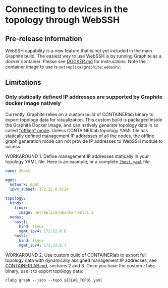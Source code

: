 # Connecting to devices in the topology through WebSSH

## Pre-release information

WebSSH capability is a new feature that is not yet included in the main Graphite build. The easiest way to use WebSSH is by running Graphite as a docker container. Please see [DOCKER.md](/docs/DOCKER.md#lanching-graphite-as-part-of-containerlab-deployment) for instructions. Note the container image to use is `netreplica/graphite:webssh2`.

## Limitations

### Only statically defined IP addresses are supported by Graphite docker image natively

Currently, Graphite relies on a custom build of CONTAINERlab binary to export topology data for visualization. This custom build is packaged inside the Graphite Docker image, and can natively generate topology data in so called ["offline" mode](https://containerlab.dev/cmd/graph/#online-vs-offline-graphing). Unless CONTAINERlab topology YAML file has statically defined management IP addresses of all the nodes, the offline graph generation mode can not provide IP addresses to WebSSH module to access.

WORKAROUND 1. Define management IP addresses statically in your topology YAML file. Here is an example, or a complete [`2host.yaml`](/examples/2host.yaml) file:

```Yaml
name: 2host

mgmt:
  network: mgmt
  ipv4_subnet: 172.22.0.0/24

topology:
  kinds:
    linux:
      image: netreplica/ubuntu-host:1.1
  nodes:
    host1:
      kind: linux
      mgmt_ipv4: 172.22.0.6
    host2:
      kind: linux
      mgmt_ipv4: 172.22.0.7
````

WORKAROUND 2. Use custom build of CONTAINERlab to export full topology data with dynamically assigned management IP addresses, see [CONTAINERLAB.md](/docs/CONTAINERLAB.md#pre-requisites), sections 2 and 3. Once you have the custom `clabg` binary, use it to export topology data:

```Shell
clabg graph --json --topo ${CLAB_TOPO}.yaml
````
